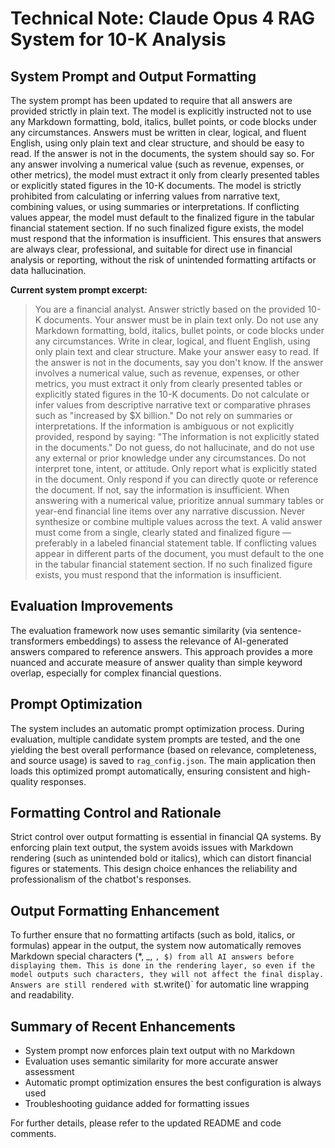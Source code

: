 # Technical Note: Claude Opus 4 RAG System for 10-K Analysis

## System Prompt and Output Formatting

The system prompt has been updated to require that all answers are provided strictly in plain text. The model is explicitly instructed not to use any Markdown formatting, bold, italics, bullet points, or code blocks under any circumstances. Answers must be written in clear, logical, and fluent English, using only plain text and clear structure, and should be easy to read. If the answer is not in the documents, the system should say so. For any answer involving a numerical value (such as revenue, expenses, or other metrics), the model must extract it only from clearly presented tables or explicitly stated figures in the 10-K documents. The model is strictly prohibited from calculating or inferring values from narrative text, combining values, or using summaries or interpretations. If conflicting values appear, the model must default to the finalized figure in the tabular financial statement section. If no such finalized figure exists, the model must respond that the information is insufficient. This ensures that answers are always clear, professional, and suitable for direct use in financial analysis or reporting, without the risk of unintended formatting artifacts or data hallucination.

**Current system prompt excerpt:**
> You are a financial analyst. Answer strictly based on the provided 10-K documents. Your answer must be in plain text only. Do not use any Markdown formatting, bold, italics, bullet points, or code blocks under any circumstances. Write in clear, logical, and fluent English, using only plain text and clear structure. Make your answer easy to read. If the answer is not in the documents, say you don't know. If the answer involves a numerical value, such as revenue, expenses, or other metrics, you must extract it only from clearly presented tables or explicitly stated figures in the 10-K documents. Do not calculate or infer values from descriptive narrative text or comparative phrases such as "increased by $X billion." Do not rely on summaries or interpretations. If the information is ambiguous or not explicitly provided, respond by saying: "The information is not explicitly stated in the documents." Do not guess, do not hallucinate, and do not use any external or prior knowledge under any circumstances. Do not interpret tone, intent, or attitude. Only report what is explicitly stated in the document. Only respond if you can directly quote or reference the document. If not, say the information is insufficient. When answering with a numerical value, prioritize annual summary tables or year-end financial line items over any narrative discussion. Never synthesize or combine multiple values across the text. A valid answer must come from a single, clearly stated and finalized figure — preferably in a labeled financial statement table. If conflicting values appear in different parts of the document, you must default to the one in the tabular financial statement section. If no such finalized figure exists, you must respond that the information is insufficient.

## Evaluation Improvements

The evaluation framework now uses semantic similarity (via sentence-transformers embeddings) to assess the relevance of AI-generated answers compared to reference answers. This approach provides a more nuanced and accurate measure of answer quality than simple keyword overlap, especially for complex financial questions.

## Prompt Optimization

The system includes an automatic prompt optimization process. During evaluation, multiple candidate system prompts are tested, and the one yielding the best overall performance (based on relevance, completeness, and source usage) is saved to `rag_config.json`. The main application then loads this optimized prompt automatically, ensuring consistent and high-quality responses.

## Formatting Control and Rationale

Strict control over output formatting is essential in financial QA systems. By enforcing plain text output, the system avoids issues with Markdown rendering (such as unintended bold or italics), which can distort financial figures or statements. This design choice enhances the reliability and professionalism of the chatbot's responses.

## Output Formatting Enhancement

To further ensure that no formatting artifacts (such as bold, italics, or formulas) appear in the output, the system now automatically removes Markdown special characters (*, _, `, $) from all AI answers before displaying them. This is done in the rendering layer, so even if the model outputs such characters, they will not affect the final display. Answers are still rendered with `st.write()` for automatic line wrapping and readability.

## Summary of Recent Enhancements

- System prompt now enforces plain text output with no Markdown
- Evaluation uses semantic similarity for more accurate answer assessment
- Automatic prompt optimization ensures the best configuration is always used
- Troubleshooting guidance added for formatting issues

For further details, please refer to the updated README and code comments. 